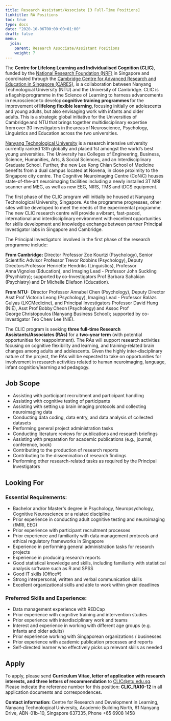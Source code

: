 ```yaml
---
title: Research Assistant/Associate [3 Full-Time Positions]
linktitle: RA Positions
toc: true
type: docs
date: "2020-10-06T00:00:00+01:00"
draft: false
menu:
  join:
    parent: Research Associate/Assistant Positions
    weight: 7
---
```

The **Centre for Lifelong Learning and Individualised Cognition (CLIC)**, funded by the [National Research Foundation (NRF)](https://www.nrf.gov.sg/) in Singapore and coordinated through the [Cambridge Centre for Advanced Research and Education in Singapore (CARES)](https://www.create.edu.sg/about-create/research-centres/cares), is a collaboration between Nanyang Technological University (NTU) and the University of Cambridge. CLIC is a flagship programme in the Science of Learning to harness advancements in neuroscience to develop **cognitive training programmes** for the improvement of **lifelong flexible learning**, focusing initially on adolescents and young adults, but also envisaging work with infants and older adults. This is a strategic global initiative for the Universities of Cambridge and NTU that brings together multidisciplinary expertise from over 30 investigators in the areas of Neuroscience, Psychology, Linguistics and Education across the two universities. 

[Nanyang Technological University](https://www.ntu.edu.sg/Pages/home.aspx) is a research intensive university currently ranked 13th globally and placed 1st amongst the world’s best young universities. The University has Colleges of Engineering, Business, Science, Humanities, Arts, & Social Sciences, and an Interdisciplinary Graduate School. Further, the new Lee Kong Chian School of Medicine benefits from a dual campus located at Novena, in close proximity to the Singapore city centre. The Cognitive Neuroimaging Centre (CoNiC) houses state-of-the-art neuroimaging facilities including a newly installed 3T MRI scanner and MEG, as well as new EEG, NIRS, TMS and tDCS equipment. 

The first phase of the CLIC program will initially be housed at Nanyang Technological University, Singapore. As the programme progresses, other sites will be developed to meet the needs of the experimental programme. The new CLIC research centre will provide a vibrant, fast-paced, international and interdisciplinary environment with excellent opportunities for skills development and knowledge exchange between partner Principal Investigator labs in Singapore and Cambridge.   

The Principal Investigators involved in the first phase of the research programme include: 
 
**From Cambridge:** Director Professor Zoe Kourtzi (Psychology), Senior Scientific Advisor Professor Trevor Robbins (Psychology), Deputy Directors Professor Henriette Hendriks (Linguistics), Professor Anna Vignoles (Education), and Imaging Lead - Professor John Suckling (Psychiatry); supported by co-Investigators Prof Barbara Sahakian (Psychiatry) and Dr Michelle Ellefson (Education).  
 
**From NTU:**  Director Professor Annabel Chen (Psychology), Deputy Director Asst Prof Victoria Leong (Psychology), Imaging Lead - Professor Balázs Gulyas (LKCMedicine), and Principal Investigators Professor David Hung (NIE), Asst Prof Bobby Cheon (Psychology) and Assoc Prof George Christopoulos (Nanyang Business School); supported by co-Investigator Teo Chew Lee (NIE). 
 
The CLIC program is seeking **three full-time Research Assistants/Associates (RAs)** for a **two-year term** (with potential opportunities for reappointment). The RAs will support research activities focusing on cognitive flexibility and learning, and training-related brain changes among adults and adolescents. Given the highly inter-disciplinary nature of the project, the RAs will be expected to take on opportunities for involvement in research activities related to human neuroimaging, language, infant cognition/learning and pedagogy.

## Job Scope
* Assisting with participant recruitment and participant handling
* Assisting with cognitive testing of participants
* Assisting with setting up brain imaging protocols and collecting neuroimaging data
* Conducting data coding, data entry, and data analysis of collected datasets
* Performing general project administration tasks
* Conducting literature reviews for publications and research briefings
* Assisting with preparation for academic publications (e.g., journal, conference, book)
* Contributing to the production of research reports
* Contributing to the dissemination of research findings
* Performing other research-related tasks as required by the Principal Investigators

## Looking For
### Essential Requirements:
* Bachelor and/or Master's degree in Psychology, Neuropsychology, Cognitive Neuroscience or a related discipline
* Prior experience in conducting adult cognitive testing and neuroimaging (fMRI, EEG)
* Prior experience with participant recruitment processes
* Prior experience and familiarity with data management protocols and ethical regulatory frameworks in Singapore
* Experience in performing general administration tasks for research projects
* Experience in producing research reports
* Good statistical knowledge and skills, including familiarity with statistical analysis software such as R and SPSS
* Good IT skills (Office®)
* Strong interpersonal, written and verbal communication skills
* Excellent organizational skills and able to work within given deadlines

### Preferred Skills and Experience:
* Data management experience with REDCap
* Prior experience with cognitive training and intervention studies
* Prior experience with interdisciplinary work and teams
* Interest and experience in working with different age groups (e.g. infants and older adults)
* Prior experience working with Singaporean organizations / businesses
* Prior experience with academic publication processes and reports
* Self-directed learner who effectively picks up relevant skills as needed

## Apply

To apply, please send **Curriculum Vitae, letter of application with research interests, and three letters of recommendation** to CLIC@ntu.edu.sg. Please indicate the reference number for this position: **CLIC_RA10-12** in all application documents and correspondences.

**Contact information:** Centre for Research and Development in Learning, Nanyang Technological University, Academic Building North, 61 Nanyang Drive, ABN-01b-10, Singapore 637335, Phone +65 6908 1458
